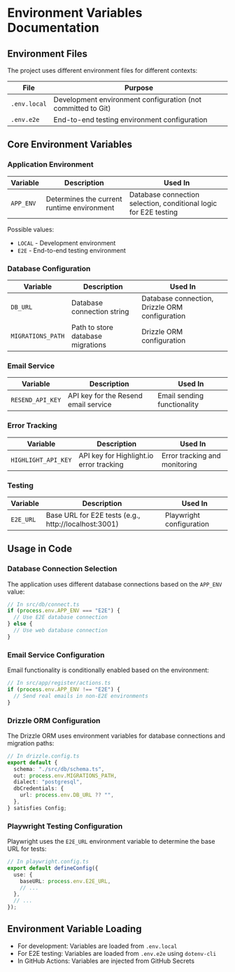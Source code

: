 # Environment Variables Documentation

## Environment Files

The project uses different environment files for different contexts:

| File         | Purpose                                                      |
| ------------ | ------------------------------------------------------------ |
| `.env.local` | Development environment configuration (not committed to Git) |
| `.env.e2e`   | End-to-end testing environment configuration                 |

## Core Environment Variables

### Application Environment

| Variable  | Description                                | Used In                                                          |
| --------- | ------------------------------------------ | ---------------------------------------------------------------- |
| `APP_ENV` | Determines the current runtime environment | Database connection selection, conditional logic for E2E testing |

Possible values:

- `LOCAL` - Development environment
- `E2E` - End-to-end testing environment

### Database Configuration

| Variable          | Description                       | Used In                                        |
| ----------------- | --------------------------------- | ---------------------------------------------- |
| `DB_URL`          | Database connection string        | Database connection, Drizzle ORM configuration |
| `MIGRATIONS_PATH` | Path to store database migrations | Drizzle ORM configuration                      |

### Email Service

| Variable         | Description                          | Used In                     |
| ---------------- | ------------------------------------ | --------------------------- |
| `RESEND_API_KEY` | API key for the Resend email service | Email sending functionality |

### Error Tracking

| Variable            | Description                             | Used In                       |
| ------------------- | --------------------------------------- | ----------------------------- |
| `HIGHLIGHT_API_KEY` | API key for Highlight.io error tracking | Error tracking and monitoring |

### Testing

| Variable  | Description                                          | Used In                  |
| --------- | ---------------------------------------------------- | ------------------------ |
| `E2E_URL` | Base URL for E2E tests (e.g., http://localhost:3001) | Playwright configuration |

## Usage in Code

### Database Connection Selection

The application uses different database connections based on the `APP_ENV` value:

```typescript
// In src/db/connect.ts
if (process.env.APP_ENV === "E2E") {
  // Use E2E database connection
} else {
  // Use web database connection
}
```

### Email Service Configuration

Email functionality is conditionally enabled based on the environment:

```typescript
// In src/app/register/actions.ts
if (process.env.APP_ENV !== "E2E") {
  // Send real emails in non-E2E environments
}
```

### Drizzle ORM Configuration

The Drizzle ORM uses environment variables for database connections and migration paths:

```typescript
// In drizzle.config.ts
export default {
  schema: "./src/db/schema.ts",
  out: process.env.MIGRATIONS_PATH,
  dialect: "postgresql",
  dbCredentials: {
    url: process.env.DB_URL ?? "",
  },
} satisfies Config;
```

### Playwright Testing Configuration

Playwright uses the `E2E_URL` environment variable to determine the base URL for tests:

```typescript
// In playwright.config.ts
export default defineConfig({
  use: {
    baseURL: process.env.E2E_URL,
    // ...
  },
  // ...
});
```

## Environment Variable Loading

- For development: Variables are loaded from `.env.local`
- For E2E testing: Variables are loaded from `.env.e2e` using `dotenv-cli`
- In GitHub Actions: Variables are injected from GitHub Secrets
